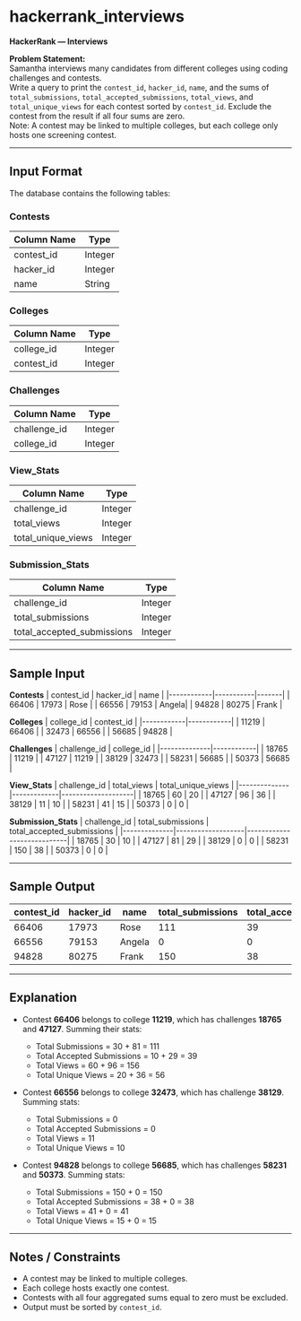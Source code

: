 # hackerrank_interviews

**HackerRank — Interviews**

**Problem Statement:**  
Samantha interviews many candidates from different colleges using coding challenges and contests.  
Write a query to print the `contest_id`, `hacker_id`, `name`, and the sums of `total_submissions`, `total_accepted_submissions`, `total_views`, and `total_unique_views` for each contest sorted by `contest_id`. Exclude the contest from the result if all four sums are zero.  
Note: A contest may be linked to multiple colleges, but each college only hosts one screening contest.

---

## Input Format

The database contains the following tables:

### Contests
| Column Name | Type    |
|-------------|---------|
| contest_id  | Integer |
| hacker_id   | Integer |
| name        | String  |

### Colleges
| Column Name | Type    |
|-------------|---------|
| college_id  | Integer |
| contest_id  | Integer |

### Challenges
| Column Name | Type    |
|-------------|---------|
| challenge_id | Integer |
| college_id   | Integer |

### View_Stats
| Column Name       | Type    |
|-------------------|---------|
| challenge_id      | Integer |
| total_views       | Integer |
| total_unique_views| Integer |

### Submission_Stats
| Column Name              | Type    |
|--------------------------|---------|
| challenge_id             | Integer |
| total_submissions        | Integer |
| total_accepted_submissions | Integer |

---

## Sample Input

**Contests**
| contest_id | hacker_id | name  |
|------------|-----------|-------|
| 66406      | 17973     | Rose  |
| 66556      | 79153     | Angela|
| 94828      | 80275     | Frank |

**Colleges**
| college_id | contest_id |
|------------|------------|
| 11219      | 66406      |
| 32473      | 66556      |
| 56685      | 94828      |

**Challenges**
| challenge_id | college_id |
|--------------|------------|
| 18765        | 11219      |
| 47127        | 11219      |
| 38129        | 32473      |
| 58231        | 56685      |
| 50373        | 56685      |

**View_Stats**
| challenge_id | total_views | total_unique_views |
|--------------|-------------|--------------------|
| 18765        | 60          | 20                 |
| 47127        | 96          | 36                 |
| 38129        | 11          | 10                 |
| 58231        | 41          | 15                 |
| 50373        | 0           | 0                  |

**Submission_Stats**
| challenge_id | total_submissions | total_accepted_submissions |
|--------------|-------------------|----------------------------|
| 18765        | 30                | 10                         |
| 47127        | 81                | 29                         |
| 38129        | 0                 | 0                          |
| 58231        | 150               | 38                         |
| 50373        | 0                 | 0                          |

---

## Sample Output

| contest_id | hacker_id | name   | total_submissions | total_accepted_submissions | total_views | total_unique_views |
|------------|-----------|--------|-------------------|----------------------------|-------------|--------------------|
| 66406      | 17973     | Rose   | 111               | 39                         | 156         | 56                 |
| 66556      | 79153     | Angela | 0                 | 0                          | 11          | 10                 |
| 94828      | 80275     | Frank  | 150               | 38                         | 41          | 15                 |

---

## Explanation

- Contest **66406** belongs to college **11219**, which has challenges **18765** and **47127**. Summing their stats:  
  - Total Submissions = 30 + 81 = 111  
  - Total Accepted Submissions = 10 + 29 = 39  
  - Total Views = 60 + 96 = 156  
  - Total Unique Views = 20 + 36 = 56  

- Contest **66556** belongs to college **32473**, which has challenge **38129**. Summing stats:  
  - Total Submissions = 0  
  - Total Accepted Submissions = 0  
  - Total Views = 11  
  - Total Unique Views = 10  

- Contest **94828** belongs to college **56685**, which has challenges **58231** and **50373**. Summing stats:  
  - Total Submissions = 150 + 0 = 150  
  - Total Accepted Submissions = 38 + 0 = 38  
  - Total Views = 41 + 0 = 41  
  - Total Unique Views = 15 + 0 = 15  

---

## Notes / Constraints

- A contest may be linked to multiple colleges.  
- Each college hosts exactly one contest.  
- Contests with all four aggregated sums equal to zero must be excluded.  
- Output must be sorted by `contest_id`.  
